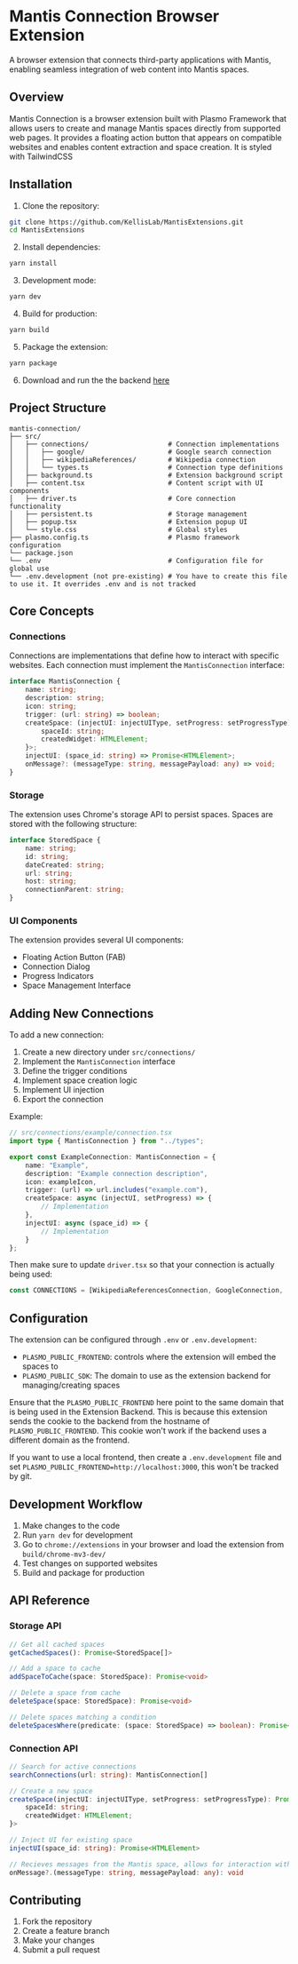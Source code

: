 # Mantis Connection Browser Extension

A browser extension that connects third-party applications with Mantis, enabling seamless integration of web content into Mantis spaces.

## Overview

Mantis Connection is a browser extension built with Plasmo Framework that allows users to create and manage Mantis spaces directly from supported web pages. It provides a floating action button that appears on compatible websites and enables content extraction and space creation. It is styled with TailwindCSS

## Installation

1. Clone the repository:
```bash
git clone https://github.com/KellisLab/MantisExtensions.git
cd MantisExtensions
```

2. Install dependencies:
```bash
yarn install
```

3. Development mode:
```bash
yarn dev
```

4. Build for production:
```bash
yarn build
```

5. Package the extension:
```bash
yarn package
```

6. Download and run the the backend  [here](https://github.com/KellisLab/MantisExtensionsBackend.git)

## Project Structure

```
mantis-connection/
├── src/
│   ├── connections/                    # Connection implementations
│   │   ├── google/                     # Google search connection
│   │   ├── wikipediaReferences/        # Wikipedia connection
│   │   └── types.ts                    # Connection type definitions
│   ├── background.ts                   # Extension background script
│   ├── content.tsx                     # Content script with UI components
│   ├── driver.ts                       # Core connection functionality
│   ├── persistent.ts                   # Storage management
│   ├── popup.tsx                       # Extension popup UI
│   └── style.css                       # Global styles
├── plasmo.config.ts                    # Plasmo framework configuration
└── package.json
└── .env                                # Configuration file for global use
└── .env.development (not pre-existing) # You have to create this file to use it. It overrides .env and is not tracked
```

## Core Concepts

### Connections

Connections are implementations that define how to interact with specific websites. Each connection must implement the `MantisConnection` interface:

```typescript
interface MantisConnection {
    name: string;
    description: string;
    icon: string;
    trigger: (url: string) => boolean;
    createSpace: (injectUI: injectUIType, setProgress: setProgressType) => Promise<{
        spaceId: string;
        createdWidget: HTMLElement;
    }>;
    injectUI: (space_id: string) => Promise<HTMLElement>;
    onMessage?: (messageType: string, messagePayload: any) => void;
}
```

### Storage

The extension uses Chrome's storage API to persist spaces. Spaces are stored with the following structure:

```typescript
interface StoredSpace {
    name: string;
    id: string;
    dateCreated: string;
    url: string;
    host: string;
    connectionParent: string;
}
```

### UI Components

The extension provides several UI components:
- Floating Action Button (FAB)
- Connection Dialog
- Progress Indicators
- Space Management Interface

## Adding New Connections

To add a new connection:

1. Create a new directory under `src/connections/`
2. Implement the `MantisConnection` interface
3. Define the trigger conditions
4. Implement space creation logic
5. Implement UI injection
6. Export the connection

Example:

```typescript
// src/connections/example/connection.tsx
import type { MantisConnection } from "../types";

export const ExampleConnection: MantisConnection = {
    name: "Example",
    description: "Example connection description",
    icon: exampleIcon,
    trigger: (url) => url.includes("example.com"),
    createSpace: async (injectUI, setProgress) => {
        // Implementation
    },
    injectUI: async (space_id) => {
        // Implementation
    }
};
```

Then make sure to update `driver.tsx` so that your connection is actually being used:

```typescript driver.tsx
const CONNECTIONS = [WikipediaReferencesConnection, GoogleConnection, ..., YourConnectionHere];
```

## Configuration

The extension can be configured through `.env` or `.env.development`:

* `PLASMO_PUBLIC_FRONTEND`: controls where the extension will embed the spaces to
* `PLASMO_PUBLIC_SDK`: The domain to use as the extension backend for managing/creating spaces

Ensure that the `PLASMO_PUBLIC_FRONTEND` here point to the same domain that is being used in the Extension Backend. This is because this extension sends the cookie to the backend from the hostname of `PLASMO_PUBLIC_FRONTEND`. This cookie won't work if the backend uses a different domain as the frontend.

If you want to use a local frontend, then create a `.env.development` file and set `PLASMO_PUBLIC_FRONTEND=http://localhost:3000`, this won't be tracked by git.

## Development Workflow

1. Make changes to the code
2. Run `yarn dev` for development
3. Go to `chrome://extensions` in your browser and load the extension from `build/chrome-mv3-dev/`
4. Test changes on supported websites
5. Build and package for production

## API Reference

### Storage API

```typescript
// Get all cached spaces
getCachedSpaces(): Promise<StoredSpace[]>

// Add a space to cache
addSpaceToCache(space: StoredSpace): Promise<void>

// Delete a space from cache
deleteSpace(space: StoredSpace): Promise<void>

// Delete spaces matching a condition
deleteSpacesWhere(predicate: (space: StoredSpace) => boolean): Promise<void>
```

### Connection API

```typescript
// Search for active connections
searchConnections(url: string): MantisConnection[]

// Create a new space
createSpace(injectUI: injectUIType, setProgress: setProgressType): Promise<{
    spaceId: string;
    createdWidget: HTMLElement;
}>

// Inject UI for existing space
injectUI(space_id: string): Promise<HTMLElement>

// Recieves messages from the Mantis space, allows for interaction with Mantis
onMessage?.(messageType: string, messagePayload: any): void
```

## Contributing

1. Fork the repository
2. Create a feature branch
3. Make your changes
4. Submit a pull request